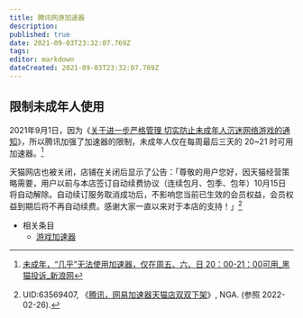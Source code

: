 ```yaml
---
title: 腾讯网游加速器
description: 
published: true
date: 2021-09-03T23:32:07.769Z
tags:
editor: markdown
dateCreated: 2021-09-03T23:32:07.769Z
---
```


## 限制未成年人使用

2021年9月1日，因为《[关于进一步严格管理 切实防止未成年人沉迷网络游戏的通知](/rule/关于进一步严格管理%20切实防止未成年人沉迷网络游戏的通知.md)》，所以腾讯加强了加速器的限制，未成年人仅在每周最后三天的 20~21 时可用加速器。[^17354725946]

[^17354725946]: [未成年，“几乎”无法使用加速器，仅在周五、六、日 20：00-21：00可用_黑猫投诉_新浪网](https://web.archive.org/web/20210902015421/https://tousu.sina.com.cn/complaint/view/17354725946/)

天猫网店也被关闭，店铺在关闭后显示了公告：「尊敬的用户您好，因天猫经营策略需要，用户以前与本店签订自动续费协议（连续包月、包季、包年）10月15日 将自动解除。自动续订服务取消成功后，不影响您当前已生效的会员权益，会员权益到期后将不再自动续费。感谢大家一直以来对于本店的支持！」[^7owhD]

[^7owhD]: UID:63569407, 《[腾讯，网易加速器天猫店双双下架](https://archive.ph/7owhD "https://bbs.nga.cn/read.php?tid=28710141")》, NGA. (参照 2022-02-26).

+ 相关条目
    + [游戏加速器](/serviceprovider/游戏加速器.md)
